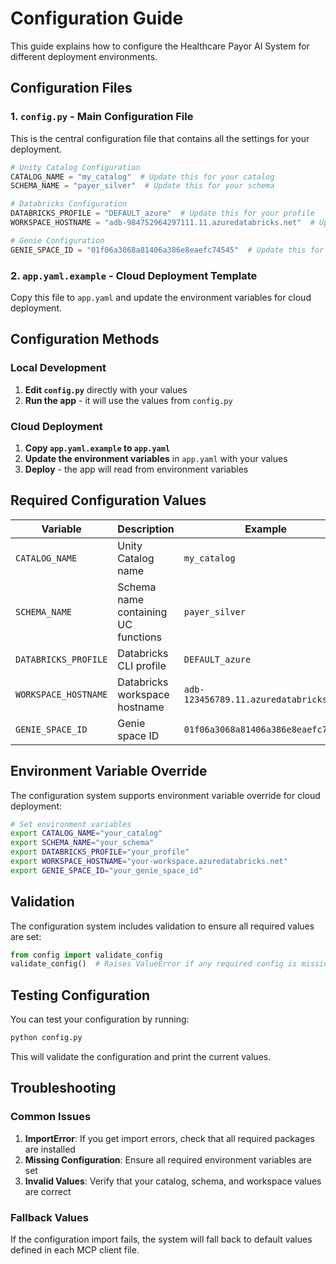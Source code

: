 # Configuration Guide

This guide explains how to configure the Healthcare Payor AI System for different deployment environments.

## Configuration Files

### 1. `config.py` - Main Configuration File

This is the central configuration file that contains all the settings for your deployment.

```python
# Unity Catalog Configuration
CATALOG_NAME = "my_catalog"  # Update this for your catalog
SCHEMA_NAME = "payer_silver"  # Update this for your schema

# Databricks Configuration
DATABRICKS_PROFILE = "DEFAULT_azure"  # Update this for your profile
WORKSPACE_HOSTNAME = "adb-984752964297111.11.azuredatabricks.net"  # Update this for your workspace

# Genie Configuration
GENIE_SPACE_ID = "01f06a3068a81406a386e8eaefc74545"  # Update this for your Genie space
```

### 2. `app.yaml.example` - Cloud Deployment Template

Copy this file to `app.yaml` and update the environment variables for cloud deployment.

## Configuration Methods

### Local Development

1. **Edit `config.py`** directly with your values
2. **Run the app** - it will use the values from `config.py`

### Cloud Deployment

1. **Copy `app.yaml.example` to `app.yaml`**
2. **Update the environment variables** in `app.yaml` with your values
3. **Deploy** - the app will read from environment variables

## Required Configuration Values

| Variable | Description | Example |
|----------|-------------|---------|
| `CATALOG_NAME` | Unity Catalog name | `my_catalog` |
| `SCHEMA_NAME` | Schema name containing UC functions | `payer_silver` |
| `DATABRICKS_PROFILE` | Databricks CLI profile | `DEFAULT_azure` |
| `WORKSPACE_HOSTNAME` | Databricks workspace hostname | `adb-123456789.11.azuredatabricks.net` |
| `GENIE_SPACE_ID` | Genie space ID | `01f06a3068a81406a386e8eaefc74545` |

## Environment Variable Override

The configuration system supports environment variable override for cloud deployment:

```bash
# Set environment variables
export CATALOG_NAME="your_catalog"
export SCHEMA_NAME="your_schema"
export DATABRICKS_PROFILE="your_profile"
export WORKSPACE_HOSTNAME="your-workspace.azuredatabricks.net"
export GENIE_SPACE_ID="your_genie_space_id"
```

## Validation

The configuration system includes validation to ensure all required values are set:

```python
from config import validate_config
validate_config()  # Raises ValueError if any required config is missing
```

## Testing Configuration

You can test your configuration by running:

```bash
python config.py
```

This will validate the configuration and print the current values.

## Troubleshooting

### Common Issues

1. **ImportError**: If you get import errors, check that all required packages are installed
2. **Missing Configuration**: Ensure all required environment variables are set
3. **Invalid Values**: Verify that your catalog, schema, and workspace values are correct

### Fallback Values

If the configuration import fails, the system will fall back to default values defined in each MCP client file.
